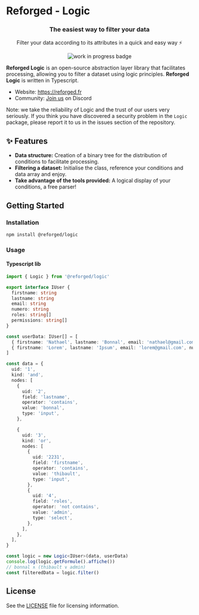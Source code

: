 # Reforged - Logic

<h3 align="center">The easiest way to filter your data</h3>
<p align="center">Filter your data according to its attributes in a quick and easy way ⚡</p>

<p align="center">
<img src="https://img.shields.io/badge/stability-work_in_progress-lightgrey.svg?style=flat-square" alt="work in progress badge">
</p>


**Reforged Logic** is an open-source abstraction layer library that facilitates
processing, allowing you to filter a dataset using logic principles.
**Reforged Logic** is written in Typescript.

- Website: https://reforged.fr
- Community: [Join us](https://discord.gg/ZAGPhS6BKZ) on Discord

Note: we take the reliability of Logic and the trust of our users very seriously. If you think you have discovered a security problem in the `Logic` package, please report it to us in the issues section of the repository.

## ✨ Features

- **Data structure:** Creation of a binary tree for the distribution of conditions to facilitate processing.
- **Filtering a dataset:** Initialise the class, reference your conditions and data array and enjoy.
- **Take advantage of the tools provided:** A logical display of your conditions, a free parser!


## Getting Started
### Installation
```bash
npm install @reforged/logic
```

### Usage

#### Typescript lib
```ts
import { Logic } from '@reforged/logic'

export interface IUser {
  firstname: string
  lastname: string
  email: string
  numero: string
  roles: string[]
  permissions: string[]
}

const userData: IUser[] = [
  { firstname: 'Nathael', lastname: 'Bonnal', email: 'nathael@gmail.com', numero: "123456789", permissions: [], roles: ["test"]},
  { firstname: 'Lorem', lastname: 'Ipsum', email: 'lorem@gmail.com', numero: "987654321", permissions: [], roles: []}
]

const data = {
  uid: '1',
  kind: 'and',
  nodes: [
    {
      uid: '2',
      field: 'lastname',
      operator: 'contains',
      value: 'bonnal',
      type: 'input',
    },

    {
      uid: '3',
      kind: 'or',
      nodes: [
        {
          uid: '2231',
          field: 'firstname',
          operator: 'contains',
          value: 'thibault',
          type: 'input',
        },
        {
          uid: '4',
          field: 'roles',
          operator: 'not contains',
          value: 'admin',
          type: 'select',
        },
      ],
    },
  ],
}

const logic = new Logic<IUser>(data, userData)
console.log(logic.getFormule().affiche())
// bonnal ∧ (thibault ∨ admin)
const filteredData = logic.filter()
```

## License

See the [LICENSE](./LICENSE) file for licensing information.
